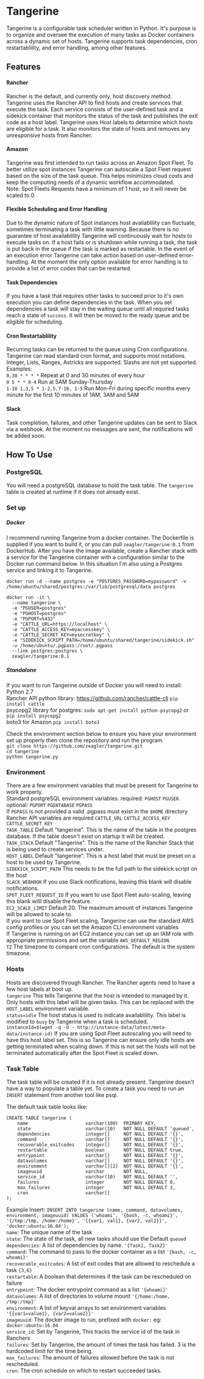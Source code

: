 # Tangerine
Tangerine is a configurable task scheduler written in Python. It's purpose is to organize and oversee the execution of many tasks as Docker containers across a dynamic set of hosts. Tangerine supports task dependencies, cron restartablility, and error handling, among other features.  

## Features
#### Rancher 
Rancher is the default, and currently only, host discovery method. Tangerine uses the Rancher API to find hosts and create services that execute the task. Each service consists of the user-defined task and a sidekick container that monitors the status of the task and publishes the exit code as a host label. Tangerine uses Host labels to determine which hosts are eligible for a task. It also monitors the state of hosts and removes any unresponsive hosts from Rancher.

#### Amazon
Tangerine was first intended to run tasks across an Amazon Spot Fleet. To better utilize spot instances Tangerine can autoscale a Spot Fleet request based on the size of the task queue. This helps minimizes cloud costs and keep the computing needs of a dynamic workflow accommodated.  
Note: Spot Fleets Requests have a minimum of 1 host, so it will never be scaled to 0.

#### Flexible Scheduling and Error Handling
Due to the dynamic nature of Spot instances host availablility can fluctuate, sometimes terminating a task with little warning. Because there is no guarantee of host availablility Tangerine will continuously wait for hosts to execute tasks on. If a host fails or is shutdown while running a task, the task is put back in the queue if the task is marked as restartable. In the event of an execution error Tangerine can take action based on user-defined error-handling. At the moment the only option available for error handling is to provide a list of error codes that can be restarted.

#### Task Dependencies
If you have a task that requires other tasks to succeed prior to it's own execution you can define dependencies in the task. When you set dependencies a task will stay in the waiting queue until all required tasks reach a state of `success`. It will then be moved to the ready queue and be eligible for scheduling.

#### Cron Restartablility
Recurring tasks can be returned to the queue using Cron configurations. Tangerine can read standard cron format, and supports most notations. Integer, Lists, Ranges, Astricks are supported. Slashs are not yet supported.  
Examples:  
`0,30 * * * *` Repeat at 0 and 30 minutes of every hour  
`0 5 * * 0-4` Run at 5AM Sunday-Thursday  
`1-10 1,3,5 * 1-2,5,7-10, 1-5` Run Mon-Fri during specific months every minute for the first 10 minutes of 1AM, 3AM and 5AM  

#### Slack
Task completion, failures, and other Tangerine updates can be sent to Slack via a webhook. At the moment no messages are sent, the notifications will be added soon.

## How To Use
### PostgreSQL
You will need a postgreSQL database to hold the task table. The `tangerine` table is created at runtime if it does not already exist.

### Set up
##### Docker
I recommend running Tangerine from a docker container. The Dockerfile is supplied if you want to build it, or you can pull `zeagler/tangerine:0.1` from DockerHub. After you have the image available, create a Rancher stack with a service for the Tangerine container with a configuration similar to the Docker run command below. In this situation I'm also using a Postgres service and linking it to Tangerine.

`docker run -d --name postgres -e "POSTGRES_PASSWORD=mypassword" -v /home/ubuntu/shared/postgres:/var/lib/postgresql/data postgres`  
```
docker run -it \
  --name tangerine \
  -e "PGUSER=postgres"
  -e "PGHOST=postgres"
  -e "PGPORT=5432"
  -e "CATTLE_URL=https://localhost" \
  -e "CATTLE_ACCESS_KEY=myaccesskey" \
  -e "CATTLE_SECRET_KEY=mysecretkey" \
  -e "SIDEKICK_SCRIPT_PATH=/home/ubuntu/shared/tangerine/sidekick.sh"
  -v /home/ubuntu/.pgpass:/root/.pgpass
  --link postgres:postgres \
  zeagler/tangerine:0.1
```

##### Standalone
If you want to run Tangerine outside of Docker you will need to install:   
  Python 2.7  
  Rancher API python library: https://github.com/rancher/cattle-cli `pip install cattle`  
  psycopg2 library for postgres: `sudo apt-get install python-psycopg2` or `pip install psycopg2`  
  boto3 for Amazon `pip install boto3`

Check the environment section below to ensure you have your environment set up properly then clone the repository and run the program.  
`git clone https://github.com/zeagler/tangerine.git`  
`cd tangerine`  
`python tangerine.py`  

### Environment
There are a few environment variables that must be present for Tangerine to work properly.  
Standard postgreSQL environment variables. required: `PGHOST` `PGUSER` optional: `PGPORT` `PGDATABASE` `PGPASS`  
If `PGPASS` is not provided a valid .pgpass must exist in the `$HOME` directory  
Rancher API variables are required `CATTLE_URL` `CATTLE_ACCESS_KEY` `CATTLE_SECRET_KEY`  
`TASK_TABLE` Default "tangerine". This is the name of the table in the postgres database. If the table doesn't exist on startup it will be created.  
`TASK_STACK` Default "Tangerine". This is the name of the Rancher Stack that is being used to create services under.  
`HOST_LABEL` Default "tangerine". This is a host label that must be preset on a host to be used by Tangerine.  
`SIDEKICK_SCRIPT_PATH` This needs to be the full path to the sidekick script on the host  
`SLACK_WEBHOOK` If you use Slack notifications, leaving this blank will disable notifications.  
`SPOT_FLEET_REQUEST_ID` If you want to use Spot Fleet auto-scaling, leaving this blank willl disable the feature.  
`EC2_SCALE_LIMIT` Default 20. The maximum amount of instances Tangerine will be allowed to scale to.  
If you want to use Spot Fleet scaling, Tangerine can use the standard AWS config profiles or you can set the Amazon CLI environment variables  
If Tangerine is running on an EC2 instance you can set up an IAM role with appropriate permissions and set the variable `AWS_DEFAULT_REGION`.  
`TZ` The timezone to compare cron configurations. The default is the system timezone.  

### Hosts
Hosts are discovered through Rancher. The Rancher agents need to have a few host labels at boot up.  
`tangerine` This tells Tangerine that the host is intended to managed by it. Only hosts with this label will be given tasks. This can be replaced with the `HOST_LABEL` environment variable.  
`status=idle` The host status is used to indicate availablility. This label is modified to `busy` by Tangerine when a task is scheduled.  
`instanceId=$(wget -q -O - http://instance-data/latest/meta-data/instance-id)` If you are using Spot Fleet autoscaling you will need to have this host label set. This is so Tangerine can ensure only idle hosts are getting terminated when scaling down. If this is not set the hosts will not be terminated automatically after the Spot Fleet is scaled down.

### Task Table
The task table will be created if it is not already present. Tangerine doesn't have a way to populate a table yet. To create a task you need to run an `INSERT` statement from another tool like psql.

The default task table looks like:
```
CREATE TABLE tangerine (
    name                     varchar(100)  PRIMARY KEY,
    state                    varchar(10)   NOT NULL DEFAULT 'queued',
    dependencies             integer[]     NOT NULL DEFAULT '{}',
    command                  varchar[]     NOT NULL DEFAULT '{}',
    recoverable_exitcodes    integer[]     NOT NULL DEFAULT '{}',
    restartable              boolean       NOT NULL DEFAULT true,
    entrypoint               varchar[]     NOT NULL DEFAULT '{}',
    datavolumes              varchar[]     NOT NULL DEFAULT '{}',
    environment              varchar[][2]  NOT NULL DEFAULT '{}',
    imageuuid                varchar       NOT NULL,
    service_id               varchar(10)   NOT NULL DEFAULT '',
    failures                 integer       NOT NULL DEFAULT 0,
    max_failures             integer       NOT NULL DEFAULT 3,
    cron                     varchar[]
);
```
Example Insert: `INSERT INTO tangerine (name, command, datavolumes, environment, imageuuid) VALUES ('whoami', '{bash, -c, whoami}', '{/tmp:/tmp, /home:/home}', '{{var1, val1}, {var2, val2}}', 'docker:ubuntu:16.04');`  
`name`: The unique name of the task  
`state`: The state of the task, all new tasks should use the Default `queued`  
`dependencies`: A list of dependencies by name. `'{Task1, Task2}'`  
`command`: The command to pass to the docker container as a list `'{bash, -c, whoami}'`  
`recoverable_exitcodes`: A list of exit codes that are allowed to reschedule a task `{3,6}`  
`restartable`: A boolean that determines if the task can be rescheduled on failure  
`entrypoint`: The docker entrypoint command as a list `'{whoami}'`  
`datavolumes`: A list of directories to volume mount `'{/home:/home, /tmp:/tmp}'`  
`environment`: A list of keyval arrays to set environment variables `'{{var1=value1}, {var2=value2}}'`  
`imageuuid`: The docker image to run, prefixed with `docker:` eg: `docker:ubuntu:16.04`  
`service_id`: Set by Tangerine, This tracks the service id of the task in Ranchers  
`failures`: Set by Tangerine, the amount of times the task has failed. 3 is the hardcoded limit for the time being.  
`max_failures`: The amount of failures allowed before the task is not rescheduled.  
`cron`: The cron schedule on which to restart succeeded tasks.  